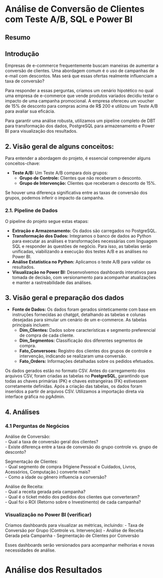 # Análise de Conversão de Clientes com Teste A/B, SQL e Power BI

## Resumo

## Introdução

Empresas de e-commerce frequentemente buscam maneiras de aumentar a conversão de 
clientes. Uma abordagem comum é o uso de campanhas de e-mail com descontos. 
Mas será que essas ofertas realmente influenciam a taxa de conversão? 

Para responder a essas perguntas, criamos um cenário hipotético no qual 
uma empresa de e-commerce que vende produtos variados decidiu testar o 
impacto de uma campanha promocional. A empresa ofereceu um voucher de 15% 
de desconto para compras acima de R$ 200 e utilizou um Teste A/B para avaliar 
sua eficácia.

Para garantir uma análise robusta, utilizamos um pipeline completo de DBT 
para transformação dos dados, PostgreSQL para armazenamento e Power BI 
para visualização dos resultados.


## 2. Visão geral de alguns conceitos:

Para entender a abordagem do projeto, é essencial compreender alguns conceitos-chave:

- **Teste A/B:** Um Teste A/B compara dois grupos:
    - **Grupo de Controle:** Clientes que não receberam o desconto.
    - **Grupo de Intervenção:** Clientes que receberam o desconto de 15%.

Se houver uma diferença significativa entre as taxas de conversão dos grupos, 
podemos inferir o impacto da campanha.

### 2.1. Pipeline de Dados

O pipeline do projeto segue estas etapas:
- **Extração e Armazenamento:** Os dados são carregados no PostgreSQL.
- **Transformação dos Dados:** Integramos o banco de dados ao Python para executar as análises e 
transformações necessárias com linguagem SQL e responder às questões de negócio. Para isso, as tabelas serão 
unificadas, viabilizando a execução dos testes A/B e as análises no Power BI.
- **Análise Estatística no Python:** Aplicamos o teste A/B para validar os resultados.
- **Visualização no Power BI:** Desenvolvemos dashboards interativos para tomada de decisão, 
com versionamento para acompanhar atualizações e manter a rastreabilidade das análises.

## 3. Visão geral e preparação dos dados

- **Fonte de Dados:** 
Os dados foram gerados sinteticamente com base em instruções fornecidas ao chatgpt, 
detalhando as tabelas e colunas desejadas para simular um cenário de um e-commerce.
As tabelas principais incluem:
    - **Dim_Clientes:** Dados sobre características e segmento preferencial de compra de 
    cada cliente.
    - **Dim_Segmentos:** Classificação dos diferentes segmentos de compra.
    - **Fato_Conversoes:** Registro dos clientes dos grupos de controle e intervenção, 
    indicando se realizaram uma conversão.
    - **Fato_Orders:** Informações detalhadas sobre os pedidos efetuados.
    
Os dados gerados estão no formato CSV.
Antes do carregamento dos arquivos CSV, foram criadas as tabelas no **PostgreSQL**, 
garantindo que todas as chaves primárias (PK) e chaves estrangeiras (FK) estivessem 
corretamente definidas.
Após a criação das tabelas, os dados foram inseridos a partir de arquivos CSV.
Utilizamos a importação direta via interface gráfica no pgAdmin. 

## 4. Análises

### 4.1 Perguntas de Negócios

 Análise de Conversão:  
    - Qual a taxa de conversão geral dos clientes?  
    - Existe diferença entre a taxa de conversão do grupo controle vs. grupo de desconto?  

Segmentação de Clientes:  
    - Qual segmento de compra (Higiene Pessoal e Cuidados, Livros, Acessórios, Computação.) converte mais?  
    - Como a idade ou gênero influencia a conversão?  

Análise de Receita:  
    - Qual a receita gerada pela campanha?  
    - Qual é o ticket médio dos pedidos dos clientes que converteram?  
    - Qual foi o ROI (Retorno sobre o Investimento) de cada campanha?  

### Visualização no Power BI (verificar)

Criamos dashboards para visualizar as métricas, incluindo:
    - Taxa de Conversão por Grupo (Controle vs. Intervenção)
    - Análise de Receita Gerada pela Campanha
    - Segmentação de Clientes por Conversão

Esses dashboards serão versionados para acompanhar melhorias e novas necessidades 
de análise.

#  Análise dos Resultados